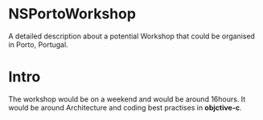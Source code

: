 NSPortoWorkshop
===============

A detailed description about a potential Workshop that could be organised in Porto, Portugal. 

Intro
===

The workshop would be on a weekend and would be around 16hours. It would be around Architecture and coding best practises in **objctive-c**.
